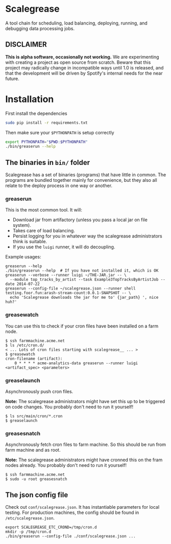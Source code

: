 # Scalegrease

A tool chain for scheduling, load balancing, deploying, running, and debugging data processing jobs.

## DISCLAIMER

**This is alpha software, occasionally not working.**  We are experimenting with creating
a project as open source from scratch.  Beware that this project may radically change in
incompatible ways until 1.0 is released, and that the development will be driven by Spotify's
internal needs for the near future.


# Installation

First install the dependencies

```bash
sudo pip install -r requirements.txt
```

Then make sure your `$PYTHONPATH` is setup correctly

```bash
export PYTHONPATH="$PWD:$PYTHONPATH"
./bin/greaserun --help
```

## The binaries in `bin/` folder

Scalegrease has a set of binaries (programs) that have little in common. The
programs are bundled together mainly for convenience, but they also all relate
to the deploy process in one way or another.

### greaserun

This is the most common tool. It will:

  * Download jar from artifactory (unless you pass a local jar on file system).
  * Takes care of load balancing.
  * Persist logging for you in whatever way the scalegrease administrators think is suitable.
  * If you use the `luigi` runner, it will do decoupling.

Example usages:

```
greaserun --help
./bin/greaserun --help  # If you have not installed it, which is OK
greaserun --verbose --runner luigi ~/THE-JAR.jar -- \
  --module top_tracks_by_artist --task Example3TopTracksByArtistJob --date 2014-07-22
greaserun --config-file ~/scalegrease.json --runner shell testing.foor.fun:arash-stream-count:0.0.1-SNAPSHOT -- \
  echo 'Scalegrease downloads the jar for me to' {jar_path} ', nice huh?'
```

### greasewatch

You can use this to check if your cron files have been installed on a farm node.

```
$ ssh farmmachine.acme.net
$ ls /etc/cron.d/
< ... Lots of cron files starting with scalegrease__ ... >
$ greasewatch
cron-filename (artifact):
    0 * * * * acme-analytics-data greaserun --runner luigi <artifact_spec> <parameters>
```

### greaselaunch

Asynchronously push cron files.

**Note:** The scalegrease administrators might have set this up to be triggered
on code changes.  You probably don't need to run it yourself!

```
$ ls src/main/cron/*.cron
$ greaselaunch
```

### greasesnatch

Asynchronously fetch cron files to farm machine. So this should be run from
farm machine and as root.

**Note:** The scalegrease administrators might have cronned this on the fram
nodes already. You probably don't need to run it yourself!

```
$ ssh farmmachine.acme.net
$ sudo -u root greasesnatch
```

## The json config file

Check out `conf/scalegrease.json`. It has instantiable parameters for local
testing. For production machines, the config should be found in `/etc/scalegrease.json`.

```
export SCALEGREASE_ETC_CROND=/tmp/cron.d
mkdir -p /tmp/cron.d
./bin/greaserun --config-file ./conf/scalegrease.json ...
```
